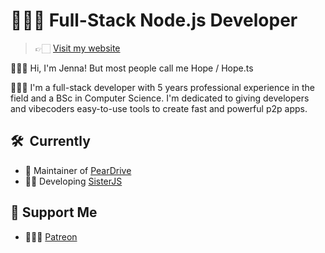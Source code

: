 # 👩🏻‍💻 Full-Stack Node.js Developer

> 👉🏻 [Visit my website][portfolio]

 🙋🏻‍♀️ Hi, I'm Jenna! But most people call me Hope / Hope.ts 

 💁🏻‍♀️ I'm a full-stack developer with 5 years professional experience in the field and a BSc in Computer Science. I'm dedicated to giving developers and vibecoders easy-to-use tools to create fast and powerful p2p apps.

## 🛠 ️ Currently

- 🍐 Maintainer of [PearDrive][peardrive]
- 👭🏻 Developing [SisterJS][sister]

## 💖 Support Me

- 💁🏻‍♀️ [Patreon][patreon]

[portfolio]: https://hopets.dev
[peardrive]: https://github.com/PearDrive
[sister]: https://github.com/HopeTS/SisterJS
[patreon]: https://patreon.com/hopets
